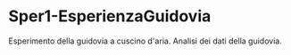 Sper1-EsperienzaGuidovia
========================

Esperimento della guidovia a cuscino d'aria. Analisi dei dati della guidovia.
